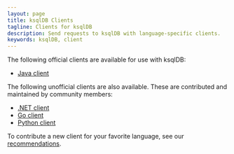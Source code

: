 ```yaml
---
layout: page
title: ksqlDB Clients
tagline: Clients for ksqlDB
description: Send requests to ksqlDB with language-specific clients.
keywords: ksqlDB, client
---
```


<script type="text/javascript">
        window.location = 'https://docs.confluent.io/platform/current/ksqldb/developer-guide/ksqldb/developer-guide/java-client/java-client.html';
</script>

The following official clients are available for use with ksqlDB:

- [Java client](java-client.md)

The following unofficial clients are also available. These are contributed and
maintained by community members:

- [.NET client](https://github.com/tomasfabian/Kafka.DotNet.ksqlDB)
- [Go client](https://github.com/thmeitz/ksqldb-go)
- [Python client](https://github.com/bryanyang0528/ksql-python)

To contribute a new client for your favorite language, see our [recommendations](contributing.md).
